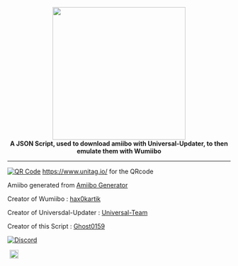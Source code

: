 <p align="center">
	<img src="https://github.com/Ghost0159/AmiiGhost/raw/main/amiibo.jpg" height="300px"><br>
	<b>A JSON Script, used to download amiibo with Universal-Updater, to then emulate them with Wumiibo</b><br>
</p>

___________________________

<a href='https://www.unitag.io/qrcode'><img src='https://www.unitag.io/qreator/generate?crs=Ppv8rOENN3V1lAwTz82zPpEYgrTpeQPpAxSJGcmyf1yS40m%252F8TYex%252BClEuWu4lenvXZtoPs%252F%252BUrLXgu0YhszNgP%252BKdjyjPlmstXQT%252FaVrtPKhQyftmIdGYv13ikDwALrMbZP22mR79KHkzbFuKXEpiL8j20cuH2aGWOj2IjvLpcUzuo31AnGGGBeZdrGyuu6Mb1zDGpyywrS%252B5yeqbhCDigAuL7PECs597XKzyIbz41yo6wGnYJwHG%252BaQgdw2DJH9g1Bh%252F3dHTWVVc17NtPFbXz79RXRdTlgrdisXCJuX%252F%252F76E5ukFzY4J4LD05f9jMFe3OGUzARnhdvdt5pBZqK8w%253D%253D&crd=fhOysE0g3Bah%252BuqXA7NPQ87MoHrnzb%252BauJLKoOEbJsqxCopaDv7oOs4Es%252BUJRdaspJYvz7La6SoRd7ONtCZj5A%253D%253D' alt='QR Code'/></a>
https://www.unitag.io/ for the QRcode

Amiibo generated from [Amiibo Generator](https://hax0kartik.github.io/amiibo-generator/)

Creator of Wumiibo : [hax0kartik](https://github.com/hax0kartik)

Creator of Universdal-Updater : [Universal-Team](https://github.com/Universal-Team)

Creator of this Script : [Ghost0159](https://github.com/Ghost0159)

[![Discord](https://discordapp.com/api/guilds/633965704424718336/widget.png?style=banner3&time)](https://discord.gg/9Rqvh9F)

<a href="https://github.com/Ghost0159" style="padding-left: 5px; padding-right: 5px;"><img src="https://img.shields.io/badge/&copy;Ghost0159-blue.svg" height="20"></a>
